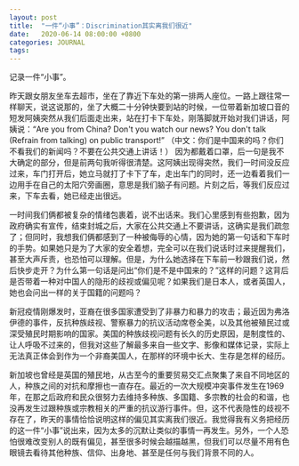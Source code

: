 ```yaml
---
layout: post
title:  "一件“小事”：Discrimination其实离我们很近"
date:   2020-06-14 08:00:00 +0800
categories: JOURNAL
tags:  
---
```

记录一件“小事”。

昨天跟女朋友坐车去超市，坐在了靠近下车处的第一排两人座位。一路上跟往常一样聊天，说这说那的，坐了大概二十分钟快要到站的时候，一位带着新加坡口音的短发阿姨突然从我们后面走出来，站在打卡下车处，刚落脚就开始对我们讲话，阿姨说：“Are you from China? Don't you watch our news? You don't talk (Refrain from talking)  on public transport!” （中文：你们是中国来的吗？你们不看我们的新闻吗？不要在公共交通上讲话！）  因为都戴着口罩，后一句是我不大确定的部分，但是前两句我听得很清楚。这阿姨出现得突然，我们一时间没反应过来，车门打开后，她立马就打了卡下了车，走出车门的同时，还一边看着我们一边用手在自己的太阳穴旁画圈，意思是我们脑子有问题。片刻之后，等我们反应过来，下车去看，她已经走出很远。

一时间我们俩都被复杂的情绪包裹着，说不出话来。我们心里感到有些抱歉，因为政府确实有宣传，结束封城之后，大家在公共交通上不要讲话，这确实是我们疏忽了；但同时，我想我们俩都感到了一种被侮辱的心情，因为她的第一句话和下车时的手势。如果她只是为了大家的安全着想，完全可以在我们说话时过来提醒我们，甚至大声斥责，也恐怕可以理解。但是，为什么她选择在下车前一秒跟我们说，然后快步走开？为什么第一句话是问出“你们是不是中国来的？”这样的问题？这背后是否带着一种对中国人的隐形的歧视或偏见呢？如果我们是日本人，或者英国人，她也会问出一样的关于国籍的问题吗？

新冠疫情刚爆发时，亚裔在很多国家遭受到了非暴力和暴力的攻击；最近因为弗洛伊德的事件，反抗种族歧视、警察暴力的抗议活动席卷全美，以及其他被殖民过或深受殖民时期影响的国家。美国的种族歧视问题有长久的历史原因，是制度性的、让人呼吸不过来的，但我对这些了解最多来自一些文字、影像和媒体记录，实际上无法真正体会到作为一个非裔美国人，在那样的环境中长大、生存是怎样的经历。

新加坡也曾经是英国的殖民地，从古至今的重要贸易交汇点聚集了来自不同地区的人，种族之间的对抗和摩擦也一直存在。最近的一次大规模冲突事件发生在1969年，在那之后政府和民众很努力去维持多种族、多国籍、多宗教的社会的和谐，也没再发生过跟种族或宗教相关的严重的抗议游行事件。但，这不代表隐性的歧视不存在了，昨天的事情恰恰说明这样的偏见其实离我们很近。我觉得我有义务把经历的这一件“小事”说出来，因为太多的沉默让类似的事情一再发生。另外，一个人恐怕很难改变别人的既有偏见，甚至很多时候会越描越黑，但我们可以尽量不用有色眼镜去看待其他种族、信仰、出身地、甚至是任何与我们背景不同的人。